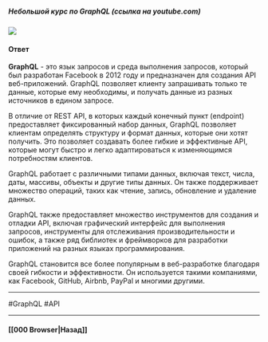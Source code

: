 ##### Небольшой курс по GraphQL (ссылка на youtube.com)
![](https://www.youtube.com/watch?v=kZs7CXrtT-s&list=PLNkWIWHIRwMF2sVLwzRef0Cu5kzAOeRcu)

#### Ответ

**GraphQL** - это язык запросов и среда выполнения запросов, который был разработан Facebook в 2012 году и предназначен для создания API веб-приложений. GraphQL позволяет клиенту запрашивать только те данные, которые ему необходимы, и получать данные из разных источников в едином запросе.

В отличие от REST API, в которых каждый конечный пункт (endpoint) предоставляет фиксированный набор данных, GraphQL позволяет клиентам определять структуру и формат данных, которые они хотят получить. Это позволяет создавать более гибкие и эффективные API, которые могут быстро и легко адаптироваться к изменяющимся потребностям клиентов.

GraphQL работает с различными типами данных, включая текст, числа, даты, массивы, объекты и другие типы данных. Он также поддерживает множество операций, таких как чтение, запись, обновление и удаление данных.

GraphQL также предоставляет множество инструментов для создания и отладки API, включая графический интерфейс для выполнения запросов, инструменты для отслеживания производительности и ошибок, а также ряд библиотек и фреймворков для разработки приложений на разных языках программирования.

GraphQL становится все более популярным в веб-разработке благодаря своей гибкости и эффективности. Он используется такими компаниями, как Facebook, GitHub, Airbnb, PayPal и многими другими.

___
#GraphQL #API

___

#### [[000 Browser|Назад]]